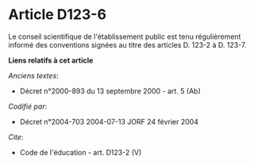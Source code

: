 # Article D123-6

Le conseil scientifique de l'établissement public est tenu régulièrement informé des conventions signées au titre des
articles D. 123-2 à D. 123-7.

**Liens relatifs à cet article**

_Anciens textes_:

  - Décret n°2000-893 du 13 septembre 2000 - art. 5 (Ab)

_Codifié par_:

  - Décret n°2004-703 2004-07-13 JORF 24 février 2004

_Cite_:

  - Code de l'éducation - art. D123-2 (V)
